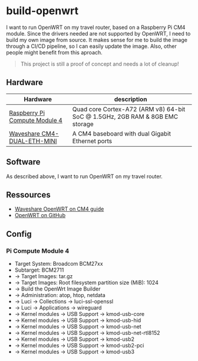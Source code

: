 # build-openwrt

I want to run OpenWRT on my travel router, based on a Raspberry Pi CM4 module.
Since the drivers needed are not supported by OpenWRT, I need to build my own image from source.
It makes sense for me to build the image through a CI/CD pipeline, so I can easily update the image.
Also, other people might benefit from this aproach.

> This project is still a proof of concept and needs a lot of cleanup!

## Hardware

| Hardware                                                                                                               | description                                                                  |
| ---------------------------------------------------------------------------------------------------------------------- | ---------------------------------------------------------------------------- |
| [Raspberry Pi Compute Module 4](https://www.raspberrypi.com/products/compute-module-4/?variant=raspberry-pi-cm4002008) | Quad core Cortex-A72 (ARM v8) 64-bit SoC @ 1.5GHz, 2GB RAM & 8GB EMC storage |
| [Waveshare CM4-DUAL-ETH-MINI](https://www.waveshare.com/wiki/CM4-DUAL-ETH-MINI/)                                       | A CM4 baseboard with dual Gigabit Ethernet ports                             |

## Software

As described above, I want to run OpenWRT on my travel router.


## Ressources

- [Waveshare OpenWRT on CM4 guide](https://www.waveshare.com/wiki/CM4_Openwrt)
- [OpenWRT on GitHub](https://github.com/openwrt/openwrt)


## Config

### Pi Compute Module 4

- Target System: Broadcom BCM27xx
- Subtarget: BCM2711
- -> Target Images: tar.gz
- -> Target Images: Root filesystem partition size (MiB): 1024
- -> Build the OpenWrt Image Builder
- -> Administration: atop, htop, netdata
- -> Luci -> Collections -> luci-ssl-openssl
- -> Luci -> Applications -> wireguard
- -> Kernel modules -> USB Support -> kmod-usb-core
- -> Kernel modules -> USB Support -> kmod-usb-hid
- -> Kernel modules -> USB Support -> kmod-usb-net
- -> Kernel modules -> USB Support -> kmod-usb-net-rtl8152
- -> Kernel modules -> USB Support -> kmod-usb2
- -> Kernel modules -> USB Support -> kmod-usb2-pci
- -> Kernel modules -> USB Support -> kmod-usb3
